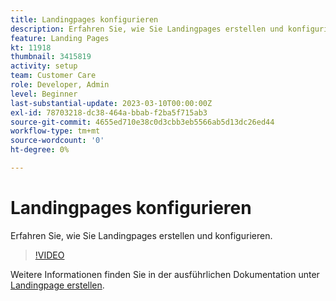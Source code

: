 ```yaml
---
title: Landingpages konfigurieren
description: Erfahren Sie, wie Sie Landingpages erstellen und konfigurieren.
feature: Landing Pages
kt: 11918
thumbnail: 3415819
activity: setup
team: Customer Care
role: Developer, Admin
level: Beginner
last-substantial-update: 2023-03-10T00:00:00Z
exl-id: 78703218-dc38-464a-bbab-f2ba5f715ab3
source-git-commit: 4655ed710e38c0d3cbb3eb5566ab5d13dc26ed44
workflow-type: tm+mt
source-wordcount: '0'
ht-degree: 0%

---
```


# Landingpages konfigurieren

Erfahren Sie, wie Sie Landingpages erstellen und konfigurieren.

>[!VIDEO](https://video.tv.adobe.com/v/3415819/?quality=12&learn=on)

Weitere Informationen finden Sie in der ausführlichen Dokumentation unter [Landingpage erstellen](https://experienceleague.adobe.com/docs/campaign-classic/using/designing-content/editing-html-content/creating-a-landing-page.html).
